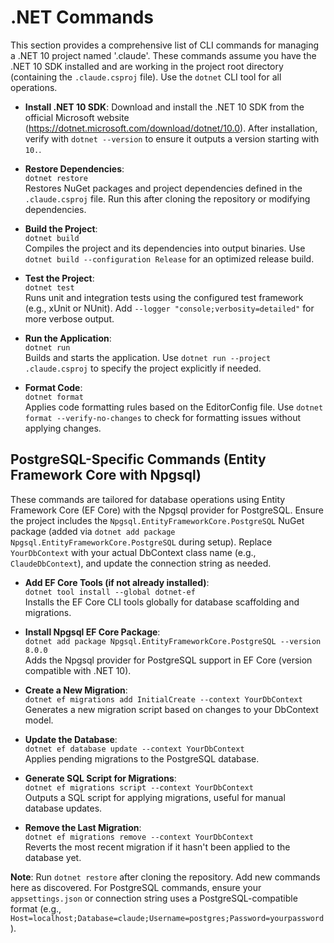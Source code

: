 # .NET Commands

This section provides a comprehensive list of CLI commands for managing a .NET 10 project named '.claude'. These commands assume you have the .NET 10 SDK installed and are working in the project root directory (containing the `.claude.csproj` file). Use the `dotnet` CLI tool for all operations.

- **Install .NET 10 SDK**: Download and install the .NET 10 SDK from the official Microsoft website (https://dotnet.microsoft.com/download/dotnet/10.0). After installation, verify with `dotnet --version` to ensure it outputs a version starting with `10.`.
  
- **Restore Dependencies**:  
  `dotnet restore`  
  Restores NuGet packages and project dependencies defined in the `.claude.csproj` file. Run this after cloning the repository or modifying dependencies.

- **Build the Project**:  
  `dotnet build`  
  Compiles the project and its dependencies into output binaries. Use `dotnet build --configuration Release` for an optimized release build.

- **Test the Project**:  
  `dotnet test`  
  Runs unit and integration tests using the configured test framework (e.g., xUnit or NUnit). Add `--logger "console;verbosity=detailed"` for more verbose output.

- **Run the Application**:  
  `dotnet run`  
  Builds and starts the application. Use `dotnet run --project .claude.csproj` to specify the project explicitly if needed.

- **Format Code**:  
  `dotnet format`  
  Applies code formatting rules based on the EditorConfig file. Use `dotnet format --verify-no-changes` to check for formatting issues without applying changes.

## PostgreSQL-Specific Commands (Entity Framework Core with Npgsql)

These commands are tailored for database operations using Entity Framework Core (EF Core) with the Npgsql provider for PostgreSQL. Ensure the project includes the `Npgsql.EntityFrameworkCore.PostgreSQL` NuGet package (added via `dotnet add package Npgsql.EntityFrameworkCore.PostgreSQL` during setup). Replace `YourDbContext` with your actual DbContext class name (e.g., `ClaudeDbContext`), and update the connection string as needed.

- **Add EF Core Tools (if not already installed)**:  
  `dotnet tool install --global dotnet-ef`  
  Installs the EF Core CLI tools globally for database scaffolding and migrations.

- **Install Npgsql EF Core Package**:  
  `dotnet add package Npgsql.EntityFrameworkCore.PostgreSQL --version 8.0.0`  
  Adds the Npgsql provider for PostgreSQL support in EF Core (version compatible with .NET 10).

- **Create a New Migration**:  
  `dotnet ef migrations add InitialCreate --context YourDbContext`  
  Generates a new migration script based on changes to your DbContext model.

- **Update the Database**:  
  `dotnet ef database update --context YourDbContext`  
  Applies pending migrations to the PostgreSQL database.

- **Generate SQL Script for Migrations**:  
  `dotnet ef migrations script --context YourDbContext`  
  Outputs a SQL script for applying migrations, useful for manual database updates.

- **Remove the Last Migration**:  
  `dotnet ef migrations remove --context YourDbContext`  
  Reverts the most recent migration if it hasn't been applied to the database yet.

**Note**: Run `dotnet restore` after cloning the repository. Add new commands here as discovered. For PostgreSQL commands, ensure your `appsettings.json` or connection string uses a PostgreSQL-compatible format (e.g., `Host=localhost;Database=claude;Username=postgres;Password=yourpassword`).